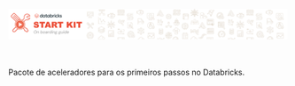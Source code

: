 <img src='https://github.com/Databricks-BR/startkit/raw/main/images/startkit_logo.png'></img>


</br></br>
Pacote de aceleradores para os primeiros passos no Databricks.
